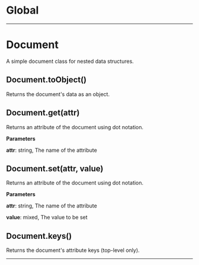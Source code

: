 Global
===





---

Document
===
A simple document class for nested data structures.

Document.toObject() 
-----------------------------
Returns the document's data as an object.

Document.get(attr) 
-----------------------------
Returns an attribute of the document using dot notation.

**Parameters**

**attr**: string, The name of the attribute

Document.set(attr, value) 
-----------------------------
Returns an attribute of the document using dot notation.

**Parameters**

**attr**: string, The name of the attribute

**value**: mixed, The value to be set

Document.keys() 
-----------------------------
Returns the document's attribute keys (top-level only).



---








